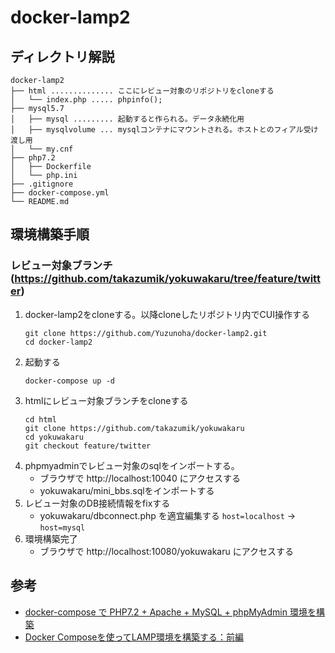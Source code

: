 # docker-lamp2


## ディレクトリ解説
```
docker-lamp2
├── html .............. ここにレビュー対象のリポジトリをcloneする
│   └── index.php ..... phpinfo();
├── mysql5.7
│   ├── mysql ......... 起動すると作られる。データ永続化用
│   ├── mysqlvolume ... mysqlコンテナにマウントされる。ホストとのフィアル受け渡し用
│   └── my.cnf
├── php7.2
│   ├── Dockerfile
│   └── php.ini
├── .gitignore
├── docker-compose.yml
└── README.md
```

## 環境構築手順
### レビュー対象ブランチ(https://github.com/takazumik/yokuwakaru/tree/feature/twitter)
1. docker-lamp2をcloneする。以降cloneしたリポジトリ内でCUI操作する
    ```
    git clone https://github.com/Yuzunoha/docker-lamp2.git
    cd docker-lamp2
    ```
1. 起動する
    ```
    docker-compose up -d
    ```
1. htmlにレビュー対象ブランチをcloneする
    ```
    cd html
    git clone https://github.com/takazumik/yokuwakaru
    cd yokuwakaru
    git checkout feature/twitter
    ```
1. phpmyadminでレビュー対象のsqlをインポートする。
    - ブラウザで http://localhost:10040 にアクセスする
    - yokuwakaru/mini_bbs.sqlをインポートする
1. レビュー対象のDB接続情報をfixする
    - yokuwakaru/dbconnect.php を適宜編集する
      `host=localhost` -> `host=mysql`
1. 環境構築完了
    - ブラウザで http://localhost:10080/yokuwakaru にアクセスする


## 参考
- [docker-compose で PHP7.2 + Apache + MySQL + phpMyAdmin 環境を構築][link1]
- [Docker Composeを使ってLAMP環境を構築する：前編][link2]


[link1]:https://qiita.com/naente_dev/items/d259ea84c172deeff7d8
[link2]:https://qiita.com/rockinruuula1227/items/83f3f1406f339083ef3f
